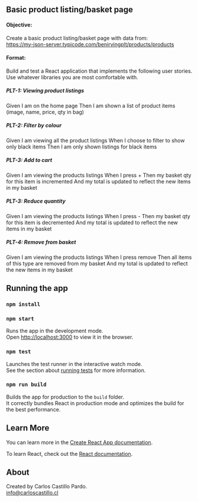 
## Basic product listing/basket page

#### Objective: 
Create a basic product listing/basket page with data from:<br />
https://my-json-server.typicode.com/benirvingplt/products/products

#### Format: 
Build and test a React application that implements the following user stories. Use whatever libraries you are most comfortable with. 

##### PLT-1: Viewing product listings
Given I am on the home page
Then I am shown a list of product items (image, name, price, qty in bag)

##### PLT-2: Filter by colour
Given I am viewing all the product listings
When I choose to filter to show only black items
Then I am only shown listings for black items

##### PLT-3: Add to cart
Given I am viewing the products listings
When I press +
Then my basket qty for this item is incremented
And my total is updated to reflect the new items in my basket

##### PLT-3: Reduce quantity
Given I am viewing the products listings
When I press -
Then my basket qty for this item is decremented
And my total is updated to reflect the new items in my basket

##### PLT-4: Remove from basket
Given I am viewing the products listings
When I press remove
Then all items of this type are removed from my basket
And my total is updated to reflect the new items in my basket

## Running the app
### `npm install`

### `npm start`

Runs the app in the development mode.<br />
Open [http://localhost:3000](http://localhost:3000) to view it in the browser.

### `npm test`

Launches the test runner in the interactive watch mode.<br />
See the section about [running tests](https://facebook.github.io/create-react-app/docs/running-tests) for more information.

### `npm run build`

Builds the app for production to the `build` folder.<br />
It correctly bundles React in production mode and optimizes the build for the best performance.

## Learn More

You can learn more in the [Create React App documentation](https://facebook.github.io/create-react-app/docs/getting-started).

To learn React, check out the [React documentation](https://reactjs.org/).

## About

Created by Carlos Castillo Pardo.<br/>
info@carloscastillo.cl